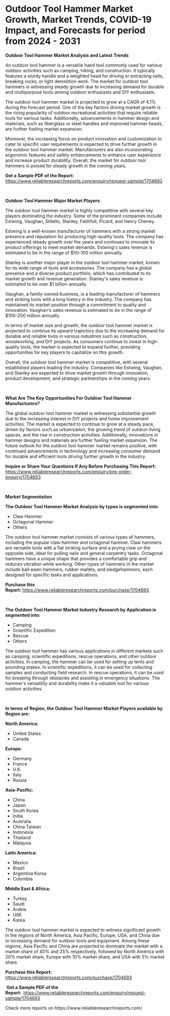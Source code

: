 <p><h1>Outdoor Tool Hammer Market Growth, Market Trends, COVID-19 Impact, and Forecasts for period from 2024 - 2031</h1></p><p><strong>Outdoor Tool Hammer Market Analysis and Latest Trends</strong></p>
<p><p>An outdoor tool hammer is a versatile hand tool commonly used for various outdoor activities such as camping, hiking, and construction. It typically features a sturdy handle and a weighted head for driving or extracting nails, breaking rocks, or light demolition work. The market for outdoor tool hammers is witnessing steady growth due to increasing demand for durable and multipurpose tools among outdoor enthusiasts and DIY enthusiasts.</p><p>The outdoor tool hammer market is projected to grow at a CAGR of 4.1% during the forecast period. One of the key factors driving market growth is the rising popularity of outdoor recreational activities that require reliable tools for various tasks. Additionally, advancements in hammer design and materials, such as fiberglass or steel handles and improved hammer heads, are further fueling market expansion.</p><p>Moreover, the increasing focus on product innovation and customization to cater to specific user requirements is expected to drive further growth in the outdoor tool hammer market. Manufacturers are also incorporating ergonomic features and safety enhancements to enhance user experience and increase product durability. Overall, the market for outdoor tool hammers is poised for steady growth in the coming years.</p></p>
<p><strong>Get a Sample PDF of the Report:&nbsp;</strong> <a href="https://www.reliableresearchreports.com/enquiry/request-sample/1704693">https://www.reliableresearchreports.com/enquiry/request-sample/1704693</a></p>
<p>&nbsp;</p>
<p><strong>Outdoor Tool Hammer Major Market Players</strong></p>
<p><p>The outdoor tool hammer market is highly competitive with several key players dominating the industry. Some of the prominent companies include Estwing, Vaughan, Stiletto, Stanley, Faithfull, Picard, and Henry Cheney.</p><p>Estwing is a well-known manufacturer of hammers with a strong market presence and reputation for producing high-quality tools. The company has experienced steady growth over the years and continues to innovate its product offerings to meet market demands. Estwing's sales revenue is estimated to be in the range of $50-100 million annually.</p><p>Stanley is another major player in the outdoor tool hammer market, known for its wide range of tools and accessories. The company has a global presence and a diverse product portfolio, which has contributed to its market growth and revenue generation. Stanley's sales revenue is estimated to be over $1 billion annually.</p><p>Vaughan, a family-owned business, is a leading manufacturer of hammers and striking tools with a long history in the industry. The company has maintained its market position through a commitment to quality and innovation. Vaughan's sales revenue is estimated to be in the range of $100-200 million annually.</p><p>In terms of market size and growth, the outdoor tool hammer market is projected to continue its upward trajectory due to the increasing demand for durable and reliable tools in various industries such as construction, woodworking, and DIY projects. As consumers continue to invest in high-quality tools, the market is expected to expand further, providing opportunities for key players to capitalize on this growth.</p><p>Overall, the outdoor tool hammer market is competitive, with several established players leading the industry. Companies like Estwing, Vaughan, and Stanley are expected to drive market growth through innovation, product development, and strategic partnerships in the coming years.</p></p>
<p>&nbsp;</p>
<p><strong>What Are The Key Opportunities For Outdoor Tool Hammer Manufacturers?</strong></p>
<p><p>The global outdoor tool hammer market is witnessing substantial growth due to the increasing interest in DIY projects and home improvement activities. The market is expected to continue to grow at a steady pace, driven by factors such as urbanization, the growing trend of outdoor living spaces, and the rise in construction activities. Additionally, innovations in hammer designs and materials are further fueling market expansion. The future outlook for the outdoor tool hammer market remains positive, with continued advancements in technology and increasing consumer demand for durable and efficient tools driving further growth in the industry.</p></p>
<p><strong>Inquire or Share Your Questions If Any Before Purchasing This Report:</strong> <a href="https://www.reliableresearchreports.com/enquiry/pre-order-enquiry/1704693">https://www.reliableresearchreports.com/enquiry/pre-order-enquiry/1704693</a></p>
<p>&nbsp;</p>
<p><strong>Market Segmentation</strong></p>
<p><strong>The Outdoor Tool Hammer Market Analysis by types is segmented into:</strong></p>
<p><ul><li>Claw Hammer</li><li>Octagonal Hammer</li><li>Others</li></ul></p>
<p><p>The outdoor tool hammer market consists of various types of hammers, including the popular claw hammer and octagonal hammer. Claw hammers are versatile tools with a flat striking surface and a prying claw on the opposite side, ideal for pulling nails and general carpentry tasks. Octagonal hammers have a unique shape that provides a comfortable grip and reduces vibration while working. Other types of hammers in the market include ball-peen hammers, rubber mallets, and sledgehammers, each designed for specific tasks and applications.</p></p>
<p><strong>Purchase this Report:&nbsp;</strong><a href="https://www.reliableresearchreports.com/purchase/1704693">https://www.reliableresearchreports.com/purchase/1704693</a></p>
<p>&nbsp;</p>
<p><strong>The Outdoor Tool Hammer Market Industry Research by Application is segmented into:</strong></p>
<p><ul><li>Camping</li><li>Scientific Expedition</li><li>Rescue</li><li>Others</li></ul></p>
<p><p>The outdoor tool hammer has various applications in different markets such as camping, scientific expeditions, rescue operations, and other outdoor activities. In camping, the hammer can be used for setting up tents and pounding stakes. In scientific expeditions, it can be used for collecting samples and conducting field research. In rescue operations, it can be used for breaking through obstacles and assisting in emergency situations. The hammer's versatility and durability make it a valuable tool for various outdoor activities.</p></p>
<p>&nbsp;</p>
<p><strong>In terms of Region, the Outdoor Tool Hammer Market Players available by Region are:</strong></p>
<p>
    <p> <strong> North America: </strong>
        <ul>
            <li>United States</li>
            <li>Canada</li>
        </ul>
        </p> 
    <p> <strong> Europe: </strong>
        <ul>
            <li>Germany</li>
            <li>France</li>
            <li>U.K.</li>
            <li>Italy</li>
            <li>Russia</li>
        </ul>
        </p> 
    <p> <strong> Asia-Pacific: </strong>
        <ul>
            <li>China</li>
            <li>Japan</li>
            <li>South Korea</li>
            <li>India</li>
            <li>Australia</li>
            <li>China Taiwan</li>
            <li>Indonesia</li>
            <li>Thailand</li>
            <li>Malaysia</li>
        </ul>
        </p> 
    <p> <strong> Latin America: </strong>
        <ul>
            <li>Mexico</li>
            <li>Brazil</li>
            <li>Argentina Korea</li>
            <li>Colombia</li>
        </ul>
        </p> 
    <p> <strong> Middle East & Africa: </strong>
        <ul>
            <li>Turkey</li>
            <li>Saudi</li>
            <li>Arabia</li>
            <li>UAE</li>
            <li>Korea</li>
        </ul>
    </p>
    </p>
<p><p>The outdoor tool hammer market is expected to witness significant growth in the regions of North America, Asia Pacific, Europe, USA, and China due to increasing demand for outdoor tools and equipment. Among these regions, Asia Pacific and China are projected to dominate the market with a market share of 40% and 25% respectively, followed by North America with 20% market share, Europe with 10% market share, and USA with 5% market share.</p></p>
<p><strong>Purchase this Report: </strong><a href="https://www.reliableresearchreports.com/purchase/1704693">https://www.reliableresearchreports.com/purchase/1704693</a></p>
<p>&nbsp;<strong>Get a Sample PDF of the Report:&nbsp;&nbsp;</strong><a href="https://www.reliableresearchreports.com/enquiry/request-sample/1704693">https://www.reliableresearchreports.com/enquiry/request-sample/1704693</a></p>
<p><strong></strong></p>
<p>Check more reports on https://www.reliableresearchreports.com/</p>
